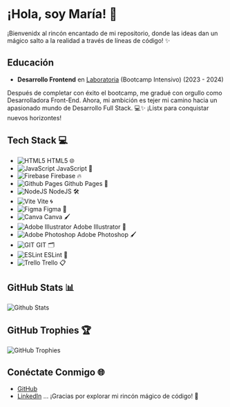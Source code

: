# ¡Hola, soy María! 👋

¡Bienvenidx al rincón encantado de mi repositorio, donde las ideas dan un mágico salto a la realidad a través de líneas de código! ✨

## Educación
- **Desarrollo Frontend** en [Laboratoria](https://www.laboratoria.la/) (Bootcamp Intensivo) (2023 - 2024)

Después de completar con éxito el bootcamp, me gradué con orgullo como Desarrolladora Front-End. Ahora, mi ambición es tejer mi camino hacia un apasionado mundo de Desarrollo Full Stack. 💻✨ ¡Listx para conquistar nuevos horizontes!

## Tech Stack 💻
- ![HTML5](https://i.imgur.com/abc1234.png) HTML5 🌐
- ![JavaScript](https://i.imgur.com/abc1234.png) JavaScript 🚀
- ![Firebase](https://i.imgur.com/abc1234.png) Firebase 🔥
- ![Github Pages](https://i.imgur.com/abc1234.png) Github Pages 📄
- ![NodeJS](https://i.imgur.com/abc1234.png) NodeJS 🛠️
- ![Vite](https://i.imgur.com/abc1234.png) Vite 🌀
- ![Figma](https://i.imgur.com/abc1234.png) Figma 🎨
- ![Canva](https://i.imgur.com/abc1234.png) Canva 🖌️
- ![Adobe Illustrator](https://i.imgur.com/abc1234.png) Adobe Illustrator 🎨
- ![Adobe Photoshop](https://i.imgur.com/abc1234.png) Adobe Photoshop 🖌️
- ![GIT](https://i.imgur.com/abc1234.png) GIT 🗂️
- ![ESLint](https://i.imgur.com/abc1234.png) ESLint 🚨
- ![Trello](https://i.imgur.com/abc1234.png) Trello 📋

## GitHub Stats 📊
![Github Stats](https://github-readme-stats.vercel.app/api?username=Mariasalcedo13&show_icons=true)

## GitHub Trophies 🏆
![GitHub Trophies](https://github-profile-trophy.vercel.app/?username=Mariasalcedo13)

## Conéctate Conmigo 🌐
- [GitHub](https://github.com/Mariasalcedo13)
- [LinkedIn](https://www.linkedin.com/in/maria-olga-salcedo-royero/)
...
¡Gracias por explorar mi rincón mágico de código! 🌟






